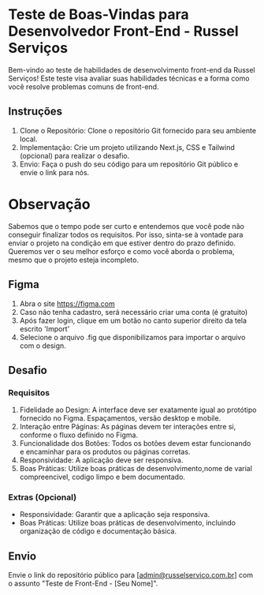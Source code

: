 # Teste de Boas-Vindas para Desenvolvedor Front-End - Russel Serviços

Bem-vindo ao teste de habilidades de desenvolvimento front-end da Russel Serviços! Este teste visa avaliar suas habilidades técnicas e a forma como você resolve problemas comuns de front-end.

## Instruções

1. Clone o Repositório: Clone o repositório Git fornecido para seu ambiente local.
1. Implementação: Crie um projeto utilizando Next.js, CSS e  Tailwind (opcional) para realizar o desafio.
1. Envio: Faça o push do seu código para um repositório Git público e envie o link para nós.

# Observação

Sabemos que o tempo pode ser curto e entendemos que você pode não conseguir finalizar todos os requisitos. Por isso, sinta-se à vontade para enviar o projeto na condição em que estiver dentro do prazo definido. Queremos ver o seu melhor esforço e como você aborda o problema, mesmo que o projeto esteja incompleto.

## Figma

1. Abra o site https://figma.com
1. Caso não tenha cadastro, será necessário criar uma conta (é gratuito)
1. Após fazer login, clique em um botão no canto superior direito da tela escrito 'Import'
1. Selecione o arquivo .fig que disponibilizamos para importar o arquivo com o design.

## Desafio

### Requisitos 

1. Fidelidade ao Design: A interface deve ser exatamente igual ao protótipo fornecido no Figma. Espaçamentos, versão desktop e mobile.
1. Interação entre Páginas: As páginas devem ter interações entre si, conforme o fluxo definido no Figma.
1. Funcionalidade dos Botões: Todos os botões devem estar funcionando e encaminhar para os produtos ou páginas corretas.
1. Responsividade: A aplicação deve ser responsiva.
1. Boas Práticas: Utilize boas práticas de desenvolvimento,nome de varial compreencivel, codigo limpo e bem documentado.

### Extras (Opcional)

- Responsividade: Garantir que a aplicação seja responsiva.
- Boas Práticas: Utilize boas práticas de desenvolvimento, incluindo organização de código e documentação básica.


## Envio

Envie o link do repositório público para [admin@russelservico.com.br] com o assunto "Teste de Front-End - [Seu Nome]".
